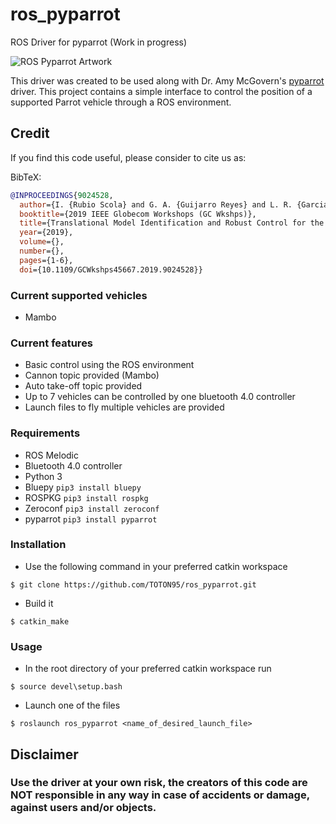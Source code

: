 # ros_pyparrot
ROS Driver for pyparrot (Work in progress)

![ROS Pyparrot Artwork](https://toton95.github.io/assets/img/posts/ros-pyparrot_7.jpg)

This driver was created to be used along with Dr. Amy McGovern's [pyparrot](https://github.com/amymcgovern/pyparrot) driver. This project contains a simple interface to control the position of a supported Parrot vehicle through a ROS environment. 

## Credit

If you find this code useful, please consider to cite us as:

BibTeX:

```BibTeX
@INPROCEEDINGS{9024528,
  author={I. {Rubio Scola} and G. A. {Guijarro Reyes} and L. R. {Garcia Carrillo} and J. {Hespanha} and J. {Xie}},
  booktitle={2019 IEEE Globecom Workshops (GC Wkshps)}, 
  title={Translational Model Identification and Robust Control for the Parrot Mambo UAS Multicopter}, 
  year={2019},
  volume={},
  number={},
  pages={1-6},
  doi={10.1109/GCWkshps45667.2019.9024528}}

```

### Current supported vehicles
+ Mambo

### Current features
+ Basic control using the ROS environment
+ Cannon topic provided (Mambo)
+ Auto take-off topic provided
+ Up to 7 vehicles can be controlled by one bluetooth 4.0 controller
+ Launch files to fly multiple vehicles are provided

### Requirements
+ ROS Melodic
+ Bluetooth 4.0 controller
+ Python 3
+ Bluepy `pip3 install bluepy`
+ ROSPKG `pip3 install rospkg`
+ Zeroconf `pip3 install zeroconf`
+ pyparrot `pip3 install pyparrot`

### Installation 
+ Use the following command in your preferred catkin workspace 
```
$ git clone https://github.com/TOTON95/ros_pyparrot.git
```
+ Build it
```
$ catkin_make
```

### Usage
+ In the root directory of your preferred catkin workspace run 
```
$ source devel\setup.bash
```
+ Launch one of the files
```
$ roslaunch ros_pyparrot <name_of_desired_launch_file>
```

## Disclaimer 

### Use the driver at your own risk, the creators of this code are NOT responsible in any way in case of accidents or damage, against users and/or objects.

